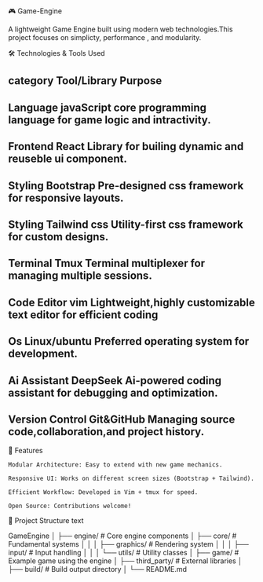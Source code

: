  🎮 Game-Engine

 A lightweight Game Engine built using modern web technologies.This project focuses on simplicty,
 performance , and modularity.

 🛠️ Technologies & Tools Used 

 category        Tool/Library    Purpose 
--------------------------------------------------------------------------------------------------------
  Language        javaScript      core programming language  for game logic and intractivity.
--------------------------------------------------------------------------------------------------------
  Frontend        React           Library for builing dynamic and reuseble ui component.
--------------------------------------------------------------------------------------------------------
  Styling         Bootstrap       Pre-designed css framework for  responsive layouts.
--------------------------------------------------------------------------------------------------------
  Styling         Tailwind css    Utility-first css framework for custom designs.
--------------------------------------------------------------------------------------------------------
  Terminal        Tmux            Terminal multiplexer for managing multiple sessions.
--------------------------------------------------------------------------------------------------------
  Code Editor     vim             Lightweight,highly customizable text editor for efficient coding
--------------------------------------------------------------------------------------------------------
  Os              Linux/ubuntu    Preferred operating system for development.
--------------------------------------------------------------------------------------------------------
  Ai Assistant    DeepSeek        Ai-powered coding assistant for debugging and optimization.
--------------------------------------------------------------------------------------------------------
  Version Control Git&GitHub      Managing source code,collaboration,and project history.
--------------------------------------------------------------------------------------------------------

🚀 Features

    Modular Architecture: Easy to extend with new game mechanics.

    Responsive UI: Works on different screen sizes (Bootstrap + Tailwind).

    Efficient Workflow: Developed in Vim + tmux for speed.

    Open Source: Contributions welcome!


📂 Project Structure
   text


GameEngine
│
├── engine/                  # Core engine components
│   ├── core/                # Fundamental systems
│   │
│   ├── graphics/            # Rendering system
│   │
│   ├── input/               # Input handling
│   │
│   └── utils/               # Utility classes
│
├── game/                    # Example game using the engine
│
├── third_party/             # External libraries
│
├── build/                   # Build output directory
│
└── README.md












